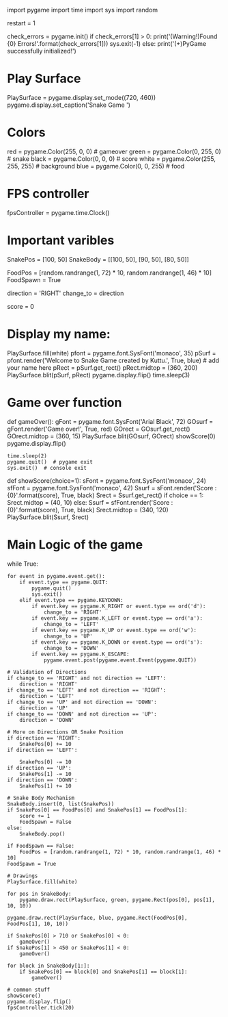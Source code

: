 import pygame
import time
import sys
import random

restart = 1

check_errors = pygame.init()
if check_errors[1] > 0:
    print('(Warning!)Found {0} Errors!'.format(check_errors[1]))
    sys.exit(-1)
else:
    print('(+)PyGame successfully initialized!')

# Play Surface

PlaySurface = pygame.display.set_mode((720, 460))
pygame.display.set_caption('Snake Game ')

# Colors
red = pygame.Color(255, 0, 0)  # gameover
green = pygame.Color(0, 255, 0)  # snake
black = pygame.Color(0, 0, 0)  # score
white = pygame.Color(255, 255, 255)  # background
blue = pygame.Color(0, 0, 255)  # food

# FPS controller
fpsController = pygame.time.Clock()

# Important varibles
SnakePos = [100, 50]
SnakeBody = [[100, 50], [90, 50], [80, 50]]

FoodPos = [random.randrange(1, 72) * 10, random.randrange(1, 46) * 10]
FoodSpawn = True

direction = 'RIGHT'
change_to = direction

score = 0

# Display my name:
PlaySurface.fill(white)
pfont = pygame.font.SysFont('monaco', 35)
pSurf = pfont.render('Welcome to Snake Game created by Kuttu.', True, blue) # add your name here
pRect = pSurf.get_rect()
pRect.midtop = (360, 200)
PlaySurface.blit(pSurf, pRect)
pygame.display.flip()
time.sleep(3)

# Game over function
def gameOver():
    gFont = pygame.font.SysFont('Arial Black', 72)
    GOsurf = gFont.render('Game over!', True, red)
    GOrect = GOsurf.get_rect()
    GOrect.midtop = (360, 15)
    PlaySurface.blit(GOsurf, GOrect)
    showScore(0)
    pygame.display.flip()

    time.sleep(2)
    pygame.quit()  # pygame exit
    sys.exit()  # console exit


def showScore(choice=1):
    sFont = pygame.font.SysFont('monaco', 24)
    sfFont = pygame.font.SysFont('monaco', 42)
    Ssurf = sFont.render('Score : {0}'.format(score), True, black)
    Srect = Ssurf.get_rect()
    if choice == 1:
        Srect.midtop = (40, 10)
    else:
        Ssurf = sfFont.render('Score : {0}'.format(score), True, black)
        Srect.midtop = (340, 120)
    PlaySurface.blit(Ssurf, Srect)

# Main Logic of the game

while True:

    for event in pygame.event.get():
        if event.type == pygame.QUIT:
            pygame.quit()
            sys.exit()
        elif event.type == pygame.KEYDOWN:
            if event.key == pygame.K_RIGHT or event.type == ord('d'):
                change_to = 'RIGHT'
            if event.key == pygame.K_LEFT or event.type == ord('a'):
                change_to = 'LEFT'
            if event.key == pygame.K_UP or event.type == ord('w'):
                change_to = 'UP'
            if event.key == pygame.K_DOWN or event.type == ord('s'):
                change_to = 'DOWN'
            if event.key == pygame.K_ESCAPE:
                pygame.event.post(pygame.event.Event(pygame.QUIT))

    # Validation of Directions
    if change_to == 'RIGHT' and not direction == 'LEFT':
        direction = 'RIGHT'
    if change_to == 'LEFT' and not direction == 'RIGHT':
        direction = 'LEFT'
    if change_to == 'UP' and not direction == 'DOWN':
        direction = 'UP'
    if change_to == 'DOWN' and not direction == 'UP':
        direction = 'DOWN'

    # More on Directions OR Snake Position
    if direction == 'RIGHT':
        SnakePos[0] += 10
    if direction == 'LEFT':

        SnakePos[0] -= 10
    if direction == 'UP':
        SnakePos[1] -= 10
    if direction == 'DOWN':
        SnakePos[1] += 10

    # Snake Body Mechanism
    SnakeBody.insert(0, list(SnakePos))
    if SnakePos[0] == FoodPos[0] and SnakePos[1] == FoodPos[1]:
        score += 1
        FoodSpawn = False
    else:
        SnakeBody.pop()

    if FoodSpawn == False:
        FoodPos = [random.randrange(1, 72) * 10, random.randrange(1, 46) * 10]
    FoodSpawn = True

    # Drawings
    PlaySurface.fill(white)

    for pos in SnakeBody:
        pygame.draw.rect(PlaySurface, green, pygame.Rect(pos[0], pos[1], 10, 10))

    pygame.draw.rect(PlaySurface, blue, pygame.Rect(FoodPos[0], FoodPos[1], 10, 10))

    if SnakePos[0] > 710 or SnakePos[0] < 0:
        gameOver()
    if SnakePos[1] > 450 or SnakePos[1] < 0:
        gameOver()

    for block in SnakeBody[1:]:
        if SnakePos[0] == block[0] and SnakePos[1] == block[1]:
            gameOver()

    # common stuff
    showScore()
    pygame.display.flip()
    fpsController.tick(20)
